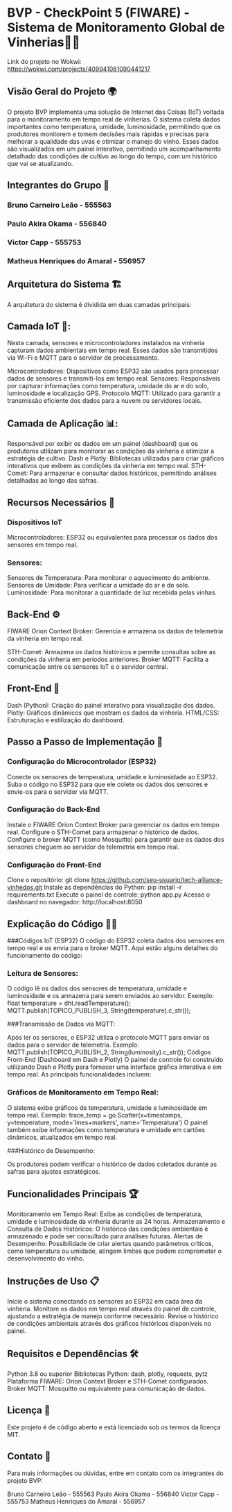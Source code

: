 # BVP - CheckPoint 5 (FIWARE) - Sistema de Monitoramento Global de Vinherias🌿📡

Link do projeto no Wokwi: https://wokwi.com/projects/409941061090441217

## Visão Geral do Projeto 🌍
O projeto BVP implementa uma solução de Internet das Coisas (IoT) voltada para o monitoramento em tempo real de vinherias. O sistema coleta dados importantes como temperatura, umidade, luminosidade, permitindo que os produtores monitorem e tomem decisões mais rápidas e precisas para melhorar a qualidade das uvas e otimizar o manejo do vinho. Esses dados são visualizados em um painel interativo, permitindo um acompanhamento detalhado das condições de cultivo ao longo do tempo, com um histórico que vai se atualizando.

## Integrantes do Grupo 👥
### Bruno Carneiro Leão - 555563
### Paulo Akira Okama - 556840
### Victor Capp - 555753
### Matheus Henriques do Amaral - 556957

## Arquitetura do Sistema 🏗️
A arquitetura do sistema é dividida em duas camadas principais:

## Camada IoT 🌱:
Nesta camada, sensores e microcontroladores instalados na vinheria capturam dados ambientais em tempo real. Esses dados são transmitidos via Wi-Fi e MQTT para o servidor de processamento.

Microcontroladores: Dispositivos como ESP32 são usados para processar dados de sensores e transmiti-los em tempo real.
Sensores: Responsáveis por capturar informações como temperatura, umidade do ar e do solo, luminosidade e localização GPS.
Protocolo MQTT: Utilizado para garantir a transmissão eficiente dos dados para a nuvem ou servidores locais.

## Camada de Aplicação 📊:
Responsável por exibir os dados em um painel (dashboard) que os produtores utilizam para monitorar as condições da vinheria e otimizar a estratégia de cultivo.
Dash e Plotly: Bibliotecas utilizadas para criar gráficos interativos que exibem as condições da vinheria em tempo real.
STH-Comet: Para armazenar e consultar dados históricos, permitindo análises detalhadas ao longo das safras.

## Recursos Necessários 🚀
### Dispositivos IoT

Microcontroladores: ESP32 ou equivalentes para processar os dados dos sensores em tempo real.

### Sensores:
Sensores de Temperatura: Para monitorar o aquecimento do ambiente.
Sensores de Umidade: Para verificar a umidade do ar e do solo.
Luminosidade: Para monitorar a quantidade de luz recebida pelas vinhas.

## Back-End ⚙️
FIWARE Orion Context Broker: Gerencia e armazena os dados de telemetria da vinheria em tempo real.

STH-Comet: Armazena os dados históricos e permite consultas sobre as condições da vinheria em períodos anteriores.
Broker MQTT: Facilita a comunicação entre os sensores IoT e o servidor central.

## Front-End 🎨

Dash (Python): Criação do painel interativo para visualização dos dados.
Plotly: Gráficos dinâmicos que mostram os dados da vinheria.
HTML/CSS: Estruturação e estilização do dashboard.

## Passo a Passo de Implementação 🔧
### Configuração do Microcontrolador (ESP32)

Conecte os sensores de temperatura, umidade e luminosidade ao ESP32.
Suba o código no ESP32 para que ele colete os dados dos sensores e envie-os para o servidor via MQTT.

### Configuração do Back-End

Instale o FIWARE Orion Context Broker para gerenciar os dados em tempo real.
Configure o STH-Comet para armazenar o histórico de dados.
Configure o broker MQTT (como Mosquitto) para garantir que os dados dos sensores cheguem ao servidor de telemetria em tempo real.

### Configuração do Front-End

Clone o repositório: git clone https://github.com/seu-usuario/tech-alliance-vinhedos.git
Instale as dependências do Python: pip install -r requirements.txt
Execute o painel de controle: python app.py
Acesse o dashboard no navegador: http://localhost:8050

## Explicação do Código 🧑‍💻

###Códigos IoT (ESP32)
O código do ESP32 coleta dados dos sensores em tempo real e os envia para o broker MQTT. Aqui estão alguns detalhes do funcionamento do código:

### Leitura de Sensores:

O código lê os dados dos sensores de temperatura, umidade e luminosidade e os armazena para serem enviados ao servidor.
Exemplo: float temperature = dht.readTemperature(); MQTT.publish(TOPICO_PUBLISH_3, String(temperature).c_str());

###Transmissão de Dados via MQTT:

Após ler os sensores, o ESP32 utiliza o protocolo MQTT para enviar os dados para o servidor de telemetria.
Exemplo: MQTT.publish(TOPICO_PUBLISH_2, String(luminosity).c_str());
Códigos Front-End (Dashboard em Dash e Plotly)
O painel de controle foi construído utilizando Dash e Plotly para fornecer uma interface gráfica interativa e em tempo real. As principais funcionalidades incluem:

### Gráficos de Monitoramento em Tempo Real:

O sistema exibe gráficos de temperatura, umidade e luminosidade em tempo real.
Exemplo: trace_temp = go.Scatter(x=timestamps, y=temperature, mode='lines+markers', name='Temperatura')
O painel também exibe informações como temperatura e umidade em cartões dinâmicos, atualizados em tempo real.

###Histórico de Desempenho:

Os produtores podem verificar o histórico de dados coletados durante as safras para ajustes estratégicos.

## Funcionalidades Principais 🏆

Monitoramento em Tempo Real: Exibe as condições de temperatura, umidade e luminosidade da vinheria durante as 24 horas.
Armazenamento e Consulta de Dados Históricos: O histórico das condições ambientais é armazenado e pode ser consultado para análises futuras.
Alertas de Desempenho: Possibilidade de criar alertas quando parâmetros críticos, como temperatura ou umidade, atingem limites que podem comprometer o desenvolvimento do vinho.

## Instruções de Uso 📋
Inicie o sistema conectando os sensores ao ESP32 em cada área da vinheria.
Monitore os dados em tempo real através do painel de controle, ajustando a estratégia de manejo conforme necessário.
Revise o histórico de condições ambientais através dos gráficos históricos disponíveis no painel.

## Requisitos e Dependências 🛠️
Python 3.8 ou superior
Bibliotecas Python: dash, plotly, requests, pytz
Plataforma FIWARE: Orion Context Broker e STH-Comet configurados.
Broker MQTT: Mosquitto ou equivalente para comunicação de dados.

## Licença 📄
Este projeto é de código aberto e está licenciado sob os termos da licença MIT.

## Contato 💬
Para mais informações ou dúvidas, entre em contato com os integrantes do projeto BVP:

Bruno Carneiro Leão - 555563
Paulo Akira Okama - 556840
Victor Capp - 555753
Matheus Henriques do Amaral - 556957
